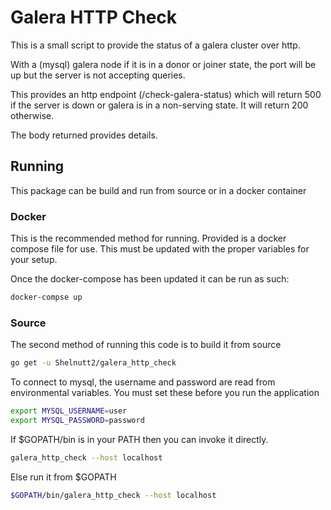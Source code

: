 # Galera HTTP Check

This is a small script to provide the status of a galera cluster over http.

With a (mysql) galera node if it is in a donor or joiner state, the port will
be up but the server is not accepting queries.

This provides an http endpoint (/check-galera-status) which will return 500
if the server is down or galera is in a non-serving state. It will return
200 otherwise.

The body returned provides details.

## Running

This package can be build and run from source or in a docker container

### Docker

This is the recommended method for running. Provided is a docker compose file
for use. This must be updated with the proper variables for your setup.

Once the docker-compose has been updated it can be run as such:

```bash
docker-compse up
```

### Source

The second method of running this code is to build it from source

```bash
go get -u Shelnutt2/galera_http_check
```

To connect to mysql, the username and password are read from environmental
variables. You must set these before you run the application

```bash
export MYSQL_USERNAME=user
export MYSQL_PASSWORD=password
```

If $GOPATH/bin is in your PATH then you can invoke it directly.

```bash
galera_http_check --host localhost
```

Else run it from $GOPATH

```bash
$GOPATH/bin/galera_http_check --host localhost
```
